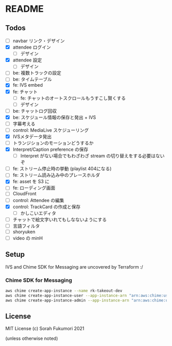 # README

## Todos

- [ ] navbar リンク・デザイン
- [x] attendee ログイン
  - [ ] デザイン
- [x] attendee 設定
  - [ ] デザイン
- [ ] be: 複数トラックの設定
- [ ] be: タイムテーブル
- [x] fe: IVS embed
- [x] fe: チャット
  - [ ] fe: チャットのオートスクロールもうすこし賢くする
  - [ ] デザイン
- [ ] be: チャットログ回収
- [x] be: スケジュール情報の保存と発出 + IVS
- [ ] 字幕考える
- [ ] control: MediaLive スケジューリング
- [x] IVSメタデータ発出
- [ ] トランジションのモーションどうするか
- [x] Interpret/Caption preference の保存
  - [ ] Interpret がない場合でもわざわざ stream の切り替えをする必要はないぞ
- [ ] fe: ストリーム停止時の挙動 (playlist 404になる)
- [ ] fe: ストリーム読み込み中のプレースホルダ
- [x] fe: asset を S3 に
- [ ] fe: ローディング画面
- [ ] CloudFront
- [ ] control: Attendee の編集
- [x] control: TrackCard の作成と保存
  - [ ] かしこいエディタ
- [ ] チャットで絵文字いれてもしなないようにする
- [ ] 言語フィルタ
- [ ] shoryuken
- [ ] video の minH

## Setup

IVS and Chime SDK for Messaging are uncovered by Terraform :/

### Chime SDK for Messaging

```sh
aws chime create-app-instance --name rk-takeout-dev
aws chime create-app-instance-user --app-instance-arn "arn:aws:chime:us-east-1:005216166247:app-instance/0e09042d-8e87-4b2f-a25b-d71a0e604443" --app-instance-user-id app --name app
aws chime create-app-instance-admin --app-instance-arn "arn:aws:chime:us-east-1:005216166247:app-instance/0e09042d-8e87-4b2f-a25b-d71a0e604443" --app-instance-admin-arn arn:aws:chime:us-east-1:005216166247:app-instance/0e09042d-8e87-4b2f-a25b-d71a0e604443/user/app
```

## License

MIT License (c) Sorah Fukumori 2021

(unless otherwise noted)
